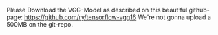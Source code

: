 Please Download the VGG-Model as described on this beautiful github-page: https://github.com/ry/tensorflow-vgg16
We're not gonna upload a 500MB on the git-repo.